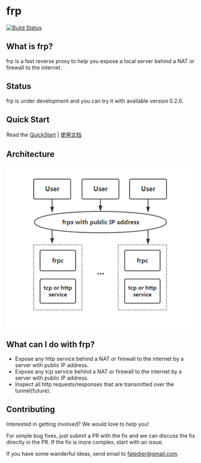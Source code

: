 # frp

[![Build Status](https://travis-ci.org/fatedier/frp.svg)](https://travis-ci.org/fatedier/frp)

## What is frp?

frp is a fast reverse proxy to help you expose a local server behind a NAT or firewall to the internet.

## Status

frp is under development and you can try it with available version 0.2.0.

## Quick Start

Read the [QuickStart](doc/quick_start_en.md) | [使用文档](doc/quick_start_zh.md)

## Architecture

![architecture](doc/pic/architecture.png)

## What can I do with frp?

* Expose any http service behind a NAT or firewall to the internet by a server with public IP address.
* Expose any tcp service behind a NAT or firewall to the internet by a server with public IP address.
* Inspect all http requests/responses that are transmitted over the tunnel(future).

## Contributing

Interested in getting involved? We would love to help you!

For simple bug fixes, just submit a PR with the fix and we can discuss the fix directly in the PR. If the fix is more complex, start with an issue.

If you have some wanderful ideas, send email to fatedier@gmail.com.
